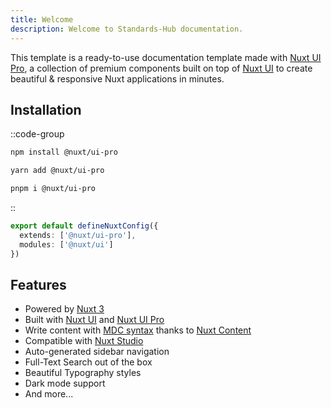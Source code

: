 ```yaml
---
title: Welcome
description: Welcome to Standards-Hub documentation.
---
```


This template is a ready-to-use documentation template made with [Nuxt UI Pro](https://ui.nuxt.com/pro), a collection of premium components built on top of [Nuxt UI](https://ui.nuxt.com) to create beautiful & responsive Nuxt applications in minutes.

## Installation

::code-group

```bash [npm]
npm install @nuxt/ui-pro
```

```bash [yarn]
yarn add @nuxt/ui-pro
```

```bash [pnpm]
pnpm i @nuxt/ui-pro
```
::

```ts [nuxt.config.ts]
export default defineNuxtConfig({
  extends: ['@nuxt/ui-pro'],
  modules: ['@nuxt/ui']
})
```

<ShAlert type="success" title="My title and description" description=" Lorem ipsum dolor sit amet, consectetur adipiscing elit. Vivamus tempus commodo eros. In lacinia lobortis enim ut sollicitudin. Maecenas in velit nisi. Aliquam condimentum magna sed nunc cursus, sed finibus libero laoreet. Aenean eget ante eu libero dapibus iaculis a non mauris. Vivamus nunc ligula, auctor eget varius viverra, fringilla eu diam. Fusce est erat, luctus eget posuere quis, ultricies vitae nisi. Sed porttitor nibh ac dapibus volutpat. Donec a felis nunc. Proin fringilla, quam et viverra suscipit, dui lacus gravida metus, et malesuada tortor lectus eget sem. Suspendisse volutpat eu est in porttitor. Morbi blandit nulla non interdum posuere.  
Donec interdum mollis neque non aliquam. Nullam fringilla mattis turpis at vulputate. Fusce vehicula dapibus nisi, vel malesuada mauris venenatis viverra. In in leo augue. Nam posuere felis nisi, iaculis dapibus odio auctor sit amet. Nam at augue in arcu ultricies convallis. Sed vitae suscipit orci, a lacinia libero. Nunc ullamcorper purus id felis pharetra faucibus. Aliquam tincidunt dictum faucibus. In eu facilisis arcu. Suspendisse pellentesque mattis suscipit. Duis facilisis eros ut nibh porta eleifend. Nunc vel diam at lectus blandit posuere. Etiam magna nulla, porta suscipit euismod ut, vulputate tincidunt nisl. "></ShAlert>

## Features

- Powered by [Nuxt 3](https://nuxt.com)
- Built with [Nuxt UI](https://ui.nuxt.com) and [Nuxt UI Pro](https://ui.nuxt.com/pro)
- Write content with [MDC syntax](https://content.nuxt.com/usage/markdown) thanks to [Nuxt Content](https://content.nuxt.com)
- Compatible with [Nuxt Studio](https://nuxt.studio)
- Auto-generated sidebar navigation
- Full-Text Search out of the box
- Beautiful Typography styles
- Dark mode support
- And more...

